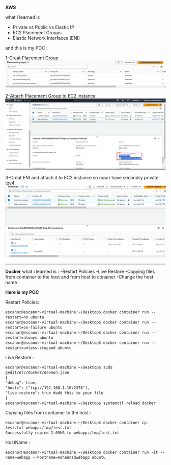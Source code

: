**AWS**

what i learned is
- Private vs Public vs Elastic IP
- EC2 Placement Groups
- Elastic Network Interfaces (ENI)

and this is my POC :

1-Creat Placement Group
![Creat Placement Group](https://github.com/mohannad200210/Sitech-Internship/blob/615e6d5c77f28350948fad1d51b3453e2f0369b8/Daily-Updates%20/Photos/creat%20placement.png)

2-Attach Placement Group to EC2 instance
![Creat Placement Group](https://github.com/mohannad200210/Sitech-Internship/blob/96c85d67d79ea0809b0467053dd960d32eb6aa5d/Daily-Updates%20/Photos/attach%20placement.png)

3-Creat ENI and attach it to EC2 instance so now i have secondry private ipv4.
![Creat Placement Group](https://github.com/mohannad200210/Sitech-Internship/blob/96c85d67d79ea0809b0467053dd960d32eb6aa5d/Daily-Updates%20/Photos/Creat%20ENI%20and%20attach%20it%20to%20instance%20so%20now%20i%20have%20secondry%20private%20ipv4.png)

****
**Docker**
what i learned is :
-Restart Policies
-Live Restore
-Copying files from container to the host and from host to conainer 
-Change the host name

**Here is my POC**

Restart Policies: 
```
escanor@escanor-virtual-machine:~/Desktop$ docker container run --restart=no ubuntu 
escanor@escanor-virtual-machine:~/Desktop$ docker container run --restart=on-failure ubuntu
escanor@escanor-virtual-machine:~/Desktop$ docker container run --restart=always ubuntu
escanor@escanor-virtual-machine:~/Desktop$ docker container run --restart=unless-stopped ubuntu
```
Live Restore :
```
escanor@escanor-virtual-machine:~/Desktop$ sudo gedit/etc/docker/daemon.json
{
"debug": true,
"hosts": ["tcp://192.168.1.10:2376"],
"live-restore": true #add this to your file
}
escanor@escanor-virtual-machine:~/Desktop$ systemctl reload docker
```
Copying files from container to the host :
```
escanor@escanor-virtual-machine:~/Desktop$ docker container cp test.txt webapp:/tmp/test.txt
Successfully copied 2.05kB to webapp:/tmp/test.txt

```
HostName :
```
escanor@escanor-virtual-machine:~/Desktop$ docker container run -it --name=webapp --hostname=mohannadwebapp ubuntu
```


